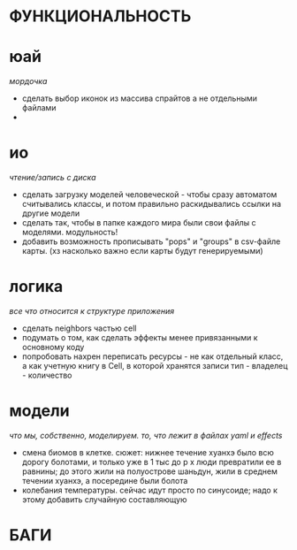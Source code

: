# ФУНКЦИОНАЛЬНОСТЬ

# юай
_мордочка_

- сделать выбор иконок из массива спрайтов а не отдельными файлами
- 
# ио
_чтение/запись с диска_

- сделать загрузку моделей человеческой - чтобы сразу автоматом считывались классы,
и потом правильно раскидывались ссылки на другие модели 
- сделать так, чтобы в папке каждого мира были свои файлы с моделями. модульность!
- добавить возможность прописывать "pops" и "groups" в csv-файле карты.
(хз насколько важно если карты будут генерируемыми)

# логика
_все что относится к структуре приложения_

- сделать neighbors частью cell
- подумать о том, как сделать эффекты менее привязанными к основному коду
- попробовать нахрен переписать ресурсы - не как отдельный класс, а как 
учетную книгу в Cell, в которой хранятся записи тип - владелец - количество


# модели
_что мы, собственно, моделируем. то, что лежит в файлах yaml и effects_

- смена биомов в клетке. сюжет: нижнее течение хуанхэ было всю дорогу 
болотами, и только уже в 1 тыс до р х люди превратили ее в равнины; до
этого жили на полуострове шаньдун, жили в среднем течении хуанхэ, а посередине 
были болота
- колебания температуры. сейчас идут просто по синусоиде; надо к этому добавить
случайную составляющую

# БАГИ


